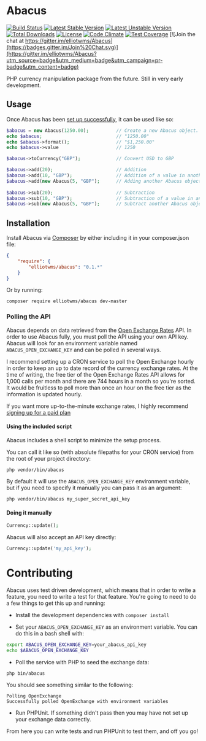 # Abacus

[![Build Status](https://travis-ci.org/elliotwms/Abacus.svg?branch=master)](https://travis-ci.org/elliotwms/Abacus)
[![Latest Stable Version](https://poser.pugx.org/elliotwms/abacus/v/stable.svg)](https://packagist.org/packages/elliotwms/abacus)
[![Latest Unstable Version](https://poser.pugx.org/elliotwms/abacus/v/unstable.svg)](https://packagist.org/packages/elliotwms/abacus)
[![Total Downloads](https://poser.pugx.org/elliotwms/abacus/downloads.svg)](https://packagist.org/packages/elliotwms/abacus)
[![License](https://poser.pugx.org/elliotwms/abacus/license.svg)](https://packagist.org/packages/elliotwms/abacus)
[![Code Climate](https://codeclimate.com/github/elliotwms/Abacus/badges/gpa.svg)](https://codeclimate.com/github/elliotwms/Abacus)
[![Test Coverage](https://codeclimate.com/github/elliotwms/Abacus/badges/coverage.svg)](https://codeclimate.com/github/elliotwms/Abacus)
[![Join the chat at https://gitter.im/elliotwms/Abacus](https://badges.gitter.im/Join%20Chat.svg)](https://gitter.im/elliotwms/Abacus?utm_source=badge&utm_medium=badge&utm_campaign=pr-badge&utm_content=badge)

PHP currency manipulation package from the future. Still in very early development.

## Usage

Once Abacus has been [set up successfully](#installation), it can be used like so:

```PHP
$abacus = new Abacus(1250.00);          // Create a new Abacus object. Defaults to USD
echo $abacus;                           // "1250.00"
echo $abacus->format();                 // "$1,250.00"
echo $abacus->value                     // 1250

$abacus->toCurrency("GBP");             // Convert USD to GBP

$abacus->add(20);                       // Addition
$abacus->add(10, "GBP");                // Addition of a value in another currency
$abacus->add(new Abacus(5, "GBP");      // Adding another Abacus object
                                        
$abacus->sub(20);                       // Subtraction
$abacus->sub(10, "GBP");                // Subtraction of a value in another currency
$abacus->sub(new Abacus(5, "GBP");      // Subtract another Abacus object
```

## Installation

Install Abacus via [Composer](//getcomposer.org) by either including it in your composer.json
file:

```JSON
{
    "require": {
        "elliotwms/abacus": "0.1.*"
    }
}
```

Or by running:

```Shell
composer require elliotwms/abacus dev-master
```

### Polling the API

Abacus depends on data retrieved from the [Open Exchange Rates](https://openexchangerates.org/)
API. In order to use Abacus fully, you must poll the API using your own API key. Abacus will look
for an environment variable named `ABACUS_OPEN_EXCHANGE_KEY` and can be polled in several ways.

I recommend setting up a CRON service to poll the Open Exchange hourly in order to keep an up to
date record of the currency exchange rates. At the time of writing, the free tier of the Open
Exchange Rates API allows for 1,000 calls per month and there are 744 hours in a month so you're
sorted. It would be fruitless to poll more than once an hour on the free tier as the information
is updated hourly.

If you want more up-to-the-minute exchange rates, I highly recommend
[signing up for a paid plan](//openexchangerates.org/signup)

#### Using the included script

Abacus includes a shell script to minimize the setup process.

You can call it like so (with absolute filepaths for your CRON service) from the root of your
project directory:

    php vendor/bin/abacus

By default it will use the `ABACUS_OPEN_EXCHANGE_KEY` environment variable, but if you need to
specify it manually you can pass it as an argument:

    php vendor/bin/abacus my_super_secret_api_key

#### Doing it manually

```PHP
Currency::update();
```

Abacus will also accept an API key directly:

```PHP
Currency::update('my_api_key');
```

# Contributing

Abacus uses test driven development, which means that in order to write a feature, you need to write a test for that feature. You're going to need to do a few things to get this up and running:

* Install the development dependencies with `composer install`

* Set your `ABACUS_OPEN_EXCHANGE_KEY` as an environment variable. You can do this in a bash shell with:

```bash
export ABACUS_OPEN_EXCHANGE_KEY=your_abacus_api_key
echo $ABACUS_OPEN_EXCHANGE_KEY
```

* Poll the service with PHP to seed the exchange data:
 
 ```bash
 php bin/abacus
 ```
 
 You should see something similar to the following:
 
 ```
 Polling OpenExchange
 Successfully polled OpenExchange with environment variables
 ```
 
 * Run PHPUnit. If something didn't pass then you may have not set up your exchange data correctly.
 
 From here you can write tests and run PHPUnit to test them, and off you go!